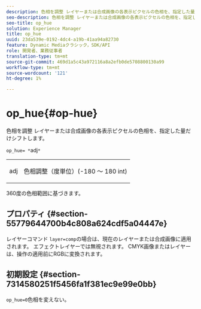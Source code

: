 ```yaml
---
description: 色相を調整 レイヤーまたは合成画像の各表示ピクセルの色相を、指定した量だけシフトします。
seo-description: 色相を調整 レイヤーまたは合成画像の各表示ピクセルの色相を、指定した量だけシフトします。
seo-title: op_hue
solution: Experience Manager
title: op_hue
uuid: 23da539e-0192-4dc4-a19b-41aa94a82730
feature: Dynamic Mediaクラシック，SDK/API
role: 開発者、業務従事者
translation-type: tm+mt
source-git-commit: 469d1a5c43a972116a8a2efb0de5708800130a99
workflow-type: tm+mt
source-wordcount: '121'
ht-degree: 1%

---
```



# op_hue{#op-hue}

色相を調整 レイヤーまたは合成画像の各表示ピクセルの色相を、指定した量だけシフトします。

`op_hue= *`adj`*`

<table id="simpletable_7DC7ABA384664BDDAA65B8DEEF7859A8"> 
 <tr class="strow"> 
  <td class="stentry"> <p><span class="varname"> adj</span> </p> </td> 
  <td class="stentry"> <p>色相調整（度単位）(-180 ～ 180 int) </p></td> 
 </tr> 
</table>

360度の色相範囲に基づきます。

## プロパティ {#section-55779644700b4c808a624cdf5a04447e}

レイヤーコマンド `layer=comp`の場合は、現在のレイヤーまたは合成画像に適用されます。 エフェクトレイヤーでは無視されます。 CMYK画像またはレイヤーは、操作の適用前にRGBに変換されます。

## 初期設定 {#section-7314580251f5456fa1f381ec9e99e0bb}

`op_hue=0`色相を変えない。
